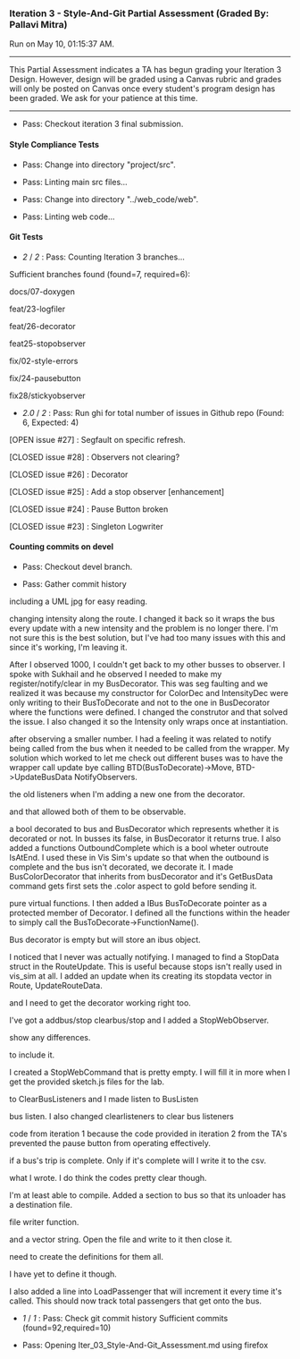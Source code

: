 ### Iteration 3 - Style-And-Git Partial Assessment (Graded By: Pallavi Mitra)

Run on May 10, 01:15:37 AM.

<hr>

This Partial Assessment indicates a TA has begun grading your Iteration 3 Design. However, design will be graded using a Canvas rubric and grades will only be posted on Canvas once every student's program design has been graded. We ask for your patience at this time.

<hr>

+ Pass: Checkout iteration 3 final submission.




#### Style Compliance Tests

+ Pass: Change into directory "project/src".

+ Pass: Linting main src files...



+ Pass: Change into directory "../web_code/web".

+ Pass: Linting web code...




#### Git Tests

+  _2_ / _2_ : Pass: Counting Iteration 3 branches...

Sufficient branches found (found=7, required=6):

docs/07-doxygen

feat/23-logfiler

feat/26-decorator

feat25-stopobserver

fix/02-style-errors

fix/24-pausebutton

fix28/stickyobserver

+  _2.0_ / _2_ : Pass: Run ghi for total number of issues in Github repo (Found: 6, Expected: 4) 

 [OPEN issue #27] :  Segfault on specific refresh.

[CLOSED issue #28] :  Observers not clearing?

[CLOSED issue #26] :  Decorator

[CLOSED issue #25] :  Add a stop observer [enhancement]

[CLOSED issue #24] :  Pause Button broken

[CLOSED issue #23] :  Singleton Logwriter

 




#### Counting commits on devel

+ Pass: Checkout devel branch.



+ Pass: Gather commit history







including a UML jpg for easy reading.







changing intensity along the route.
I changed it back so it wraps the bus every update with a new intensity and the problem is no longer there.
I'm not sure this is the best solution, but I've had too many issues with this and since it's working, I'm leaving it.


After I observed 1000, I couldn't get back to my other busses to observer.
I spoke with Sukhail and he observed I needed to make my register/notify/clear in my BusDecorator.
This was seg faulting and we realized it was because my constructor for ColorDec and IntensityDec were
only writing to their BusToDecorate and not to the one in BusDecorator where the functions were defined.
I changed the construtor and that solved the issue. I also changed it so the Intensity only wraps once at instantiation.


after observing a smaller number. I had a feeling it was related to notify
being called from the bus when it needed to be called from the wrapper.
My solution which worked to let me check out different buses was to have
the wrapper call update bye calling BTD(BusToDecorate)->Move, BTD->UpdateBusData
NotifyObservers.


the old listeners when I'm adding a new one from the decorator.



and that allowed both of them to be observable.


a bool decorated to bus and BusDecorator which represents whether it is
decorated or not. In busses its false, in BusDecorator it returns true.
I also added a functions OutboundComplete which is a bool wheter outroute
IsAtEnd. I used these in Vis Sim's update so that when the outbound is complete
and the bus isn't decorated, we decorate it. I made BusColorDecorator
that inherits from busDecorator and it's GetBusData command gets first
sets the .color aspect to gold before sending it.


pure virtual functions. I then added a IBus BusToDecorate pointer
as a protected member of Decorator. I defined all the functions within
the header to simply call the BusToDecorate->FunctionName().











 Bus decorator is empty but will store an ibus object.






I noticed that I never was actually notifying. I managed to find a StopData struct in the RouteUpdate.
This is useful because stops isn't really used in vis_sim at all. I added an update when its creating its
stopdata vector in Route, UpdateRouteData.




and I need to get the decorator working right too.




I've got a addbus/stop clearbus/stop and I added a StopWebObserver.



show any differences.




to include it.


I created a StopWebCommand that is pretty empty. I will fill it in more
when I get the provided sketch.js files for the lab.


to ClearBusListeners and I made listen to BusListen


bus listen. I also changed clearlisteners to clear bus listeners









code from iteration 1 because the code provided in iteration 2 from the
TA's prevented the pause button from operating effectively.



if a bus's trip is complete. Only if it's complete will I write it to the csv.



what I wrote. I do think the codes pretty clear though.




I'm at least able to compile. Added a section to bus so that its unloader
has a destination file.


file writer function.


and a vector string. Open the file and write to it then close it.


need to create the definitions for them all.


I have yet to define it though.




I also added a line into LoadPassenger that will increment it every
time it's called. This should now track total passengers that get
onto the bus.




















+  _1_ / _1_ : Pass: Check git commit history
Sufficient commits (found=92,required=10)

+ Pass: Opening Iter_03_Style-And-Git_Assessment.md using firefox

